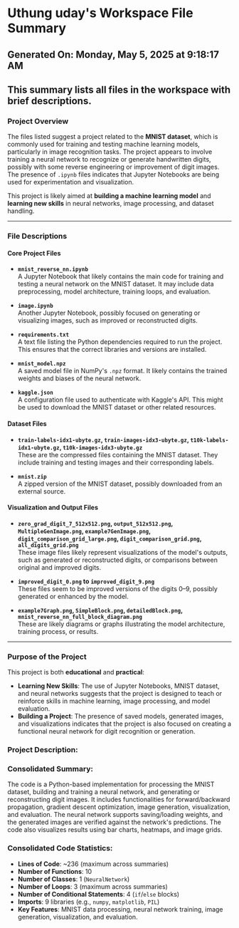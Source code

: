 # Uthung uday's Workspace File Summary
## Generated On: Monday, May 5, 2025 at 9:18:17 AM
This summary lists all files in the workspace with brief descriptions.
---
### Project Overview
The files listed suggest a project related to the **MNIST dataset**, which is commonly used for training and testing machine learning models, particularly in image recognition tasks. The project appears to involve training a neural network to recognize or generate handwritten digits, possibly with some reverse engineering or improvement of digit images. The presence of `.ipynb` files indicates that Jupyter Notebooks are being used for experimentation and visualization.

This project is likely aimed at **building a machine learning model** and **learning new skills** in neural networks, image processing, and dataset handling.

---

### File Descriptions

#### **Core Project Files**
- **`mnist_reverse_nn.ipynb`**  
  A Jupyter Notebook that likely contains the main code for training and testing a neural network on the MNIST dataset. It may include data preprocessing, model architecture, training loops, and evaluation.

- **`image.ipynb`**  
  Another Jupyter Notebook, possibly focused on generating or visualizing images, such as improved or reconstructed digits.

- **`requirements.txt`**  
  A text file listing the Python dependencies required to run the project. This ensures that the correct libraries and versions are installed.

- **`mnist_model.npz`**  
  A saved model file in NumPy's `.npz` format. It likely contains the trained weights and biases of the neural network.

- **`kaggle.json`**  
  A configuration file used to authenticate with Kaggle's API. This might be used to download the MNIST dataset or other related resources.

#### **Dataset Files**
- **`train-labels-idx1-ubyte.gz`, `train-images-idx3-ubyte.gz`, `t10k-labels-idx1-ubyte.gz`, `t10k-images-idx3-ubyte.gz`**  
  These are the compressed files containing the MNIST dataset. They include training and testing images and their corresponding labels.

- **`mnist.zip`**  
  A zipped version of the MNIST dataset, possibly downloaded from an external source.

#### **Visualization and Output Files**
- **`zero_grad_digit_7_512x512.png`, `output_512x512.png`, `MultipleGenImage.png`, `example7GenImage.png`, `digit_comparison_grid_large.png`, `digit_comparison_grid.png`, `all_digits_grid.png`**  
  These image files likely represent visualizations of the model's outputs, such as generated or reconstructed digits, or comparisons between original and improved digits.

- **`improved_digit_0.png` to `improved_digit_9.png`**  
  These files seem to be improved versions of the digits 0–9, possibly generated or enhanced by the model.

- **`example7Graph.png`, `SimpleBlock.png`, `detailedBlock.png`, `mnist_reverse_nn_full_block_diagram.png`**  
  These are likely diagrams or graphs illustrating the model architecture, training process, or results.

---

### Purpose of the Project
This project is both **educational** and **practical**:
- **Learning New Skills**: The use of Jupyter Notebooks, MNIST dataset, and neural networks suggests that the project is designed to teach or reinforce skills in machine learning, image processing, and model evaluation.
- **Building a Project**: The presence of saved models, generated images, and visualizations indicates that the project is also focused on creating a functional neural network for digit recognition or generation. 
### Project Description:
 ### Consolidated Summary:
The code is a Python-based implementation for processing the MNIST dataset, building and training a neural network, and generating or reconstructing digit images. It includes functionalities for forward/backward propagation, gradient descent optimization, image generation, visualization, and evaluation. The neural network supports saving/loading weights, and the generated images are verified against the network's predictions. The code also visualizes results using bar charts, heatmaps, and image grids.

### Consolidated Code Statistics:
- **Lines of Code**: ~236 (maximum across summaries)
- **Number of Functions**: 10
- **Number of Classes**: 1 (`NeuralNetwork`)
- **Number of Loops**: 3 (maximum across summaries)
- **Number of Conditional Statements**: 4 (`if`/`else` blocks)
- **Imports**: 9 libraries (e.g., `numpy`, `matplotlib`, `PIL`)
- **Key Features**: MNIST data processing, neural network training, image generation, visualization, and evaluation.
